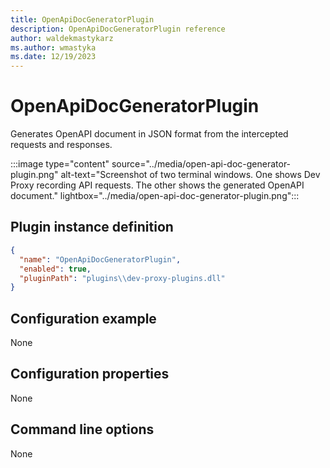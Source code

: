 ```yaml
---
title: OpenApiDocGeneratorPlugin
description: OpenApiDocGeneratorPlugin reference
author: waldekmastykarz
ms.author: wmastyka
ms.date: 12/19/2023
---
```


# OpenApiDocGeneratorPlugin

Generates OpenAPI document in JSON format from the intercepted requests and responses.

:::image type="content" source="../media/open-api-doc-generator-plugin.png" alt-text="Screenshot of two terminal windows. One shows Dev Proxy recording API requests. The other shows the generated OpenAPI document." lightbox="../media/open-api-doc-generator-plugin.png":::

## Plugin instance definition

```json
{
  "name": "OpenApiDocGeneratorPlugin",
  "enabled": true,
  "pluginPath": "plugins\\dev-proxy-plugins.dll"
}
```

## Configuration example

None

## Configuration properties

None

## Command line options

None
